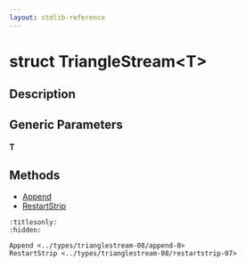 ```yaml
---
layout: stdlib-reference
---
```


# struct TriangleStream\<T\>

## Description



## Generic Parameters

####  <a id="typeparam-T"></a>T

## Methods

* [Append](append-0.md)
* [RestartStrip](restartstrip-07.md)


```{toctree}
:titlesonly:
:hidden:

Append <../types/trianglestream-08/append-0>
RestartStrip <../types/trianglestream-08/restartstrip-07>
```

<script>
// Fix .md links to .html when on ReadTheDocs
if (window.location.hostname.includes('readthedocs') || 
    window.location.hostname.includes('rtfd.io')) {
  document.addEventListener('DOMContentLoaded', function() {
    const links = document.querySelectorAll('a');
    links.forEach(link => {
      if (link.getAttribute('href') && link.getAttribute('href').endsWith('.md')) {
        link.href = link.href.replace(/\.md($|#|\?)/, '.html$1');
      }
    });
  });
}
</script>

